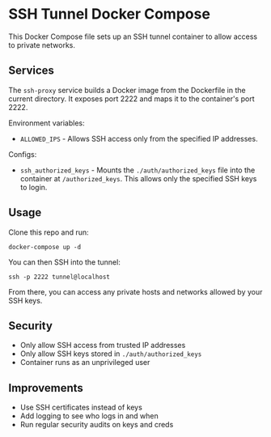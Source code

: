 
# SSH Tunnel Docker Compose

This Docker Compose file sets up an SSH tunnel container to allow access to private networks. 

## Services

The `ssh-proxy` service builds a Docker image from the Dockerfile in the current directory. It exposes port 2222 and maps it to the container's port 2222.

Environment variables:

- `ALLOWED_IPS` - Allows SSH access only from the specified IP addresses.

Configs:

- `ssh_authorized_keys` - Mounts the `./auth/authorized_keys` file into the container at `/authorized_keys`. This allows only the specified SSH keys to login.

## Usage

Clone this repo and run:

```
docker-compose up -d
```

You can then SSH into the tunnel:

```
ssh -p 2222 tunnel@localhost
```

From there, you can access any private hosts and networks allowed by your SSH keys.

## Security

- Only allow SSH access from trusted IP addresses
- Only allow SSH keys stored in `./auth/authorized_keys` 
- Container runs as an unprivileged user

## Improvements

- Use SSH certificates instead of keys
- Add logging to see who logs in and when
- Run regular security audits on keys and creds
